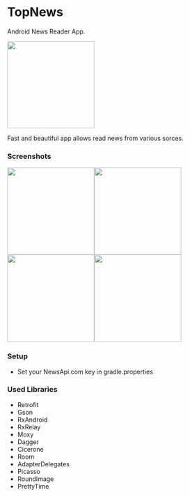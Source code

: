 # TopNews
Android News Reader App. 

<a href="https://play.google.com/store/apps/details?id=io.github.andyradionov.topnews">
  <img src="https://play.google.com/intl/en_gb/badges/images/generic/en_badge_web_generic.png" width="200"> 
</a>

Fast and beautiful app allows read news from various sorces.

### Screenshots
 <img src="https://i.ibb.co/BsgCK1R/Screenshot-2018-12-26-23-45-30-567.png" width="200"><img src="https://i.ibb.co/p2KfQLc/Screenshot-2018-12-26-23-45-37-798.png" width="200"><img src="https://i.ibb.co/wSBRDrZ/Screenshot-2018-12-26-23-45-49-543.png" width="200"><img src="https://i.ibb.co/qCYDDW2/Screenshot-2018-12-26-23-46-38-236.png" width="200">
 
### Setup
 - Set your NewsApi.com key in gradle.properties

### Used Libraries
 - Retrofit
 - Gson
 - RxAndroid
 - RxRelay
 - Moxy
 - Dagger
 - Cicerone
 - Room
 - AdapterDelegates
 - Picasso
 - RoundImage
 - PrettyTime

